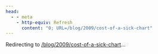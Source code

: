 ```yaml
---
head:
  - - meta
    - http-equiv: Refresh
      content: "0; URL=/blog/2009/cost-of-a-sick-chart"
---
```


Redirecting to <a href="/blog/2009/cost-of-a-sick-chart">/blog/2009/cost-of-a-sick-chart</a>…